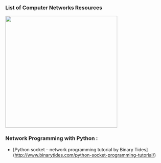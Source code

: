 ### List of Computer Networks Resources 

<img src="http://www.fabuloussavers.com/new_wallpaper/Network_Datacenter_Wallpapers_freecomputerdesktopwallpaper_1366.jpg" width="350px" >

### Network Programming with Python :

- [Python socket – network programming tutorial by Binary Tides] (http://www.binarytides.com/python-socket-programming-tutorial/)
